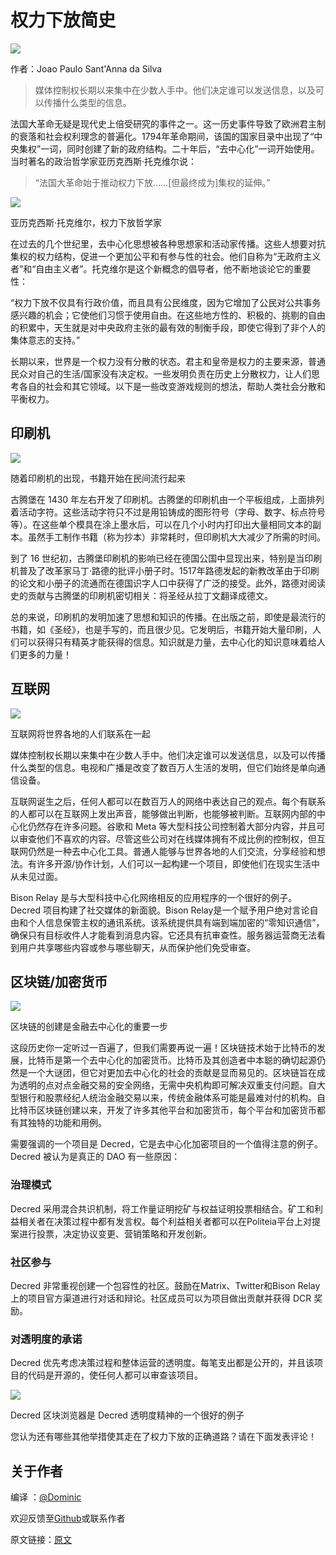 # **权力下放简史**

<img src="https://github.com/Decred-CN/articles/blob/master/img/FAIL--7-.png" >

作者：Joao Paulo Sant'Anna da Silva

> 媒体控制权长期以来集中在少数人手中。他们决定谁可以发送信息，以及可以传播什么类型的信息。

法国大革命无疑是现代史上倍受研究的事件之一。这一历史事件导致了欧洲君主制的衰落和社会权利理念的普遍化。1794年革命期间，该国的国家目录中出现了“中央集权”一词，同时创建了新的政府结构。二十年后，“去中心化”一词开始使用。当时著名的政治哲学家亚历克西斯·托克维尔说：

> “法国大革命始于推动权力下放……[但最终成为]集权的延伸。”

![](https://github.com/Decred-CN/articles/blob/master/img/image-9.png)

亚历克西斯·托克维尔，权力下放哲学家

在过去的几个世纪里，去中心化思想被各种思想家和活动家传播。这些人想要对抗集权的权力结构，促进一个更加公平和有参与性的社会。他们自称为“无政府主义者”和“自由主义者”。托克维尔是这个新概念的倡导者，他不断地谈论它的重要性：

“权力下放不仅具有行政价值，而且具有公民维度，因为它增加了公民对公共事务感兴趣的机会；它使他们习惯于使用自由。在这些地方性的、积极的、挑剔的自由的积累中，天生就是对中央政府主张的最有效的制衡手段，即使它得到了非个人的集体意志的支持。”

长期以来，世界是一个权力没有分散的状态。君主和皇帝是权力的主要来源，普通民众对自己的生活/国家没有决定权。一些发明负责在历史上分散权力，让人们思考各自的社会和其它领域。以下是一些改变游戏规则的想法，帮助人类社会分散和平衡权力。


## 印刷机

![](https://github.com/Decred-CN/articles/blob/master/img/image-10.png)

随着印刷机的出现，书籍开始在民间流行起来

古腾堡在 1430 年左右开发了印刷机。古腾堡的印刷机由一个平板组成，上面排列着活动字符。这些活动字符只不过是用铅铸成的图形符号（字母、数字、标点符号等）。在这些单个模具在涂上墨水后，可以在几个小时内打印出大量相同文本的副本。虽然手工制作书籍（称为抄本）非常耗时，但印刷机大大减少了所需的时间。

到了 16 世纪初，古腾堡印刷机的影响已经在德国公国中显现出来，特别是当印刷机普及了改革家马丁·路德的批评小册子时。1517年路德发起的新教改革由于印刷的论文和小册子的流通而在德国识字人口中获得了广泛的接受。此外，路德对阅读史的贡献与古腾堡的印刷机密切相关：将圣经从拉丁文翻译成德文。

总的来说，印刷机的发明加速了思想和知识的传播。在出版之前，即使是最流行的书籍，如《圣经》，也是手写的，而且很少见。它发明后，书籍开始大量印刷，人们可以获得只有精英才能获得的信息。知识就是力量，去中心化的知识意味着给人们更多的力量！


## 互联网

![](https://github.com/Decred-CN/articles/blob/master/img/image-11.png)

互联网将世界各地的人们联系在一起

媒体控制权长期以来集中在少数人手中。他们决定谁可以发送信息，以及可以传播什么类型的信息。电视和广播是改变了数百万人生活的发明，但它们始终是单向通信设备。

互联网诞生之后，任何人都可以在数百万人的网络中表达自己的观点。每个有联系的人都可以在互联网上发出声音，能够做出判断，也能够被判断。互联网内部的中心化仍然存在许多问题。谷歌和 Meta 等大型科技公司控制着大部分内容，并且可以审查他们不喜欢的内容。尽管这些公司对在线媒体拥有不成比例的控制权，但互联网仍然是一种去中心化工具。普通人能够与世界各地的人们交流，分享经验和想法。有许多开源/协作计划，人们可以一起构建一个项目，即使他们在现实生活中从未见过面。

Bison Relay 是与大型科技中心化网络相反的应用程序的一个很好的例子。Decred 项目构建了社交媒体的新面貌。Bison Relay是一个赋予用户绝对言论自由和个人信息保管主权的通讯系统。该系统提供具有端到端加密的“零知识通信”，确保只有目标收件人才能看到消息内容。它还具有抗审查性。服务器运营商无法看到用户共享哪些内容或参与哪些聊天，从而保护他们免受审查。


## 区块链/加密货币

![](https://github.com/Decred-CN/articles/blob/master/img/FAIL--7-.png)

区块链的创建是金融去中心化的重要一步

这段历史你一定听过一百遍了，但我们需要再说一遍！区块链技术始于比特币的发展，比特币是第一个去中心化的加密货币。比特币及其创造者中本聪的确切起源仍然是一个大谜团，但它对更加去中心化的社会的贡献是显而易见的。区块链旨在成为透明的点对点金融交易的安全网络，无需中央机构即可解决双重支付问题。自大型银行和股票经纪人统治金融交易以来，传统金融体系可能是最难对付的机构。自比特币区块链创建以来，开发了许多其他平台和加密货币，每个平台和加密货币都有其独特的功能和用例。

需要强调的一个项目是 Decred，它是去中心化加密项目的一个值得注意的例子。Decred 被认为是真正的 DAO 有一些原因：

### 治理模式

Decred 采用混合共识机制，将工作量证明挖矿与权益证明投票相结合。矿工和利益相关者在决策过程中都有发言权。每个利益相关者都可以在Politeia平台上对提案进行投票，决定协议变更、营销策略和开发创新。

### 社区参与

Decred 非常重视创建一个包容性的社区。鼓励在Matrix、Twitter和Bison Relay上的项目官方渠道进行对话和辩论。社区成员可以为项目做出贡献并获得 DCR 奖励。

### 对透明度的承诺

Decred 优先考虑决策过程和整体运营的透明度。每笔支出都是公开的，并且该项目的代码是开源的，使任何人都可以审查该项目。

![](https://github.com/Decred-CN/articles/blob/master/img/Captura-de-Tela-2023-06-25-a-s-15.16.56.png)

Decred 区块浏览器是 Decred 透明度精神的一个很好的例子

您认为还有哪些其他举措使其走在了权力下放的正确道路？请在下面发表评论！

## 关于作者

编译 ：[@Dominic](https://twitter.com/wanbihou)

欢迎反馈至[Github](https://github.com/DominicTing)或联系作者

原文链接：[原文](https://www.decredmagazine.com/how-did-we-get-here-a-brief-history-of-decentralization/)





